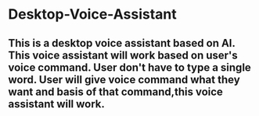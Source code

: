 # Desktop-Voice-Assistant
## This is a desktop voice assistant based on AI. This voice assistant will work based on user's voice command. User don't have to type a single word. User will give voice command what they want and basis of that command,this voice assistant will work.
